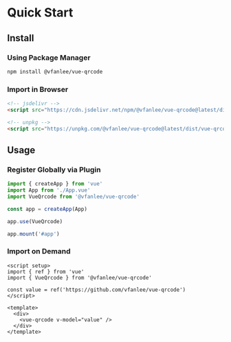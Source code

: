 # Quick Start

## Install

### Using Package Manager

```bash
npm install @vfanlee/vue-qrcode
```

### Import in Browser

```html
<!-- jsdelivr -->
<script src="https://cdn.jsdelivr.net/npm/@vfanlee/vue-qrcode@latest/dist/vue-qrcode.umd.js"></script>

<!-- unpkg -->
<script src="https://unpkg.com/@vfanlee/vue-qrcode@latest/dist/vue-qrcode.umd.js"></script>
```

## Usage

### Register Globally via Plugin

```js
import { createApp } from 'vue'
import App from './App.vue'
import VueQrcode from '@vfanlee/vue-qrcode'

const app = createApp(App)

app.use(VueQrcode)

app.mount('#app')
```

### Import on Demand

```vue
<script setup>
import { ref } from 'vue'
import { VueQrcode } from '@vfanlee/vue-qrcode'

const value = ref('https://github.com/vfanlee/vue-qrcode')
</script>

<template>
  <div>
    <vue-qrcode v-model="value" />
  </div>
</template>
```
